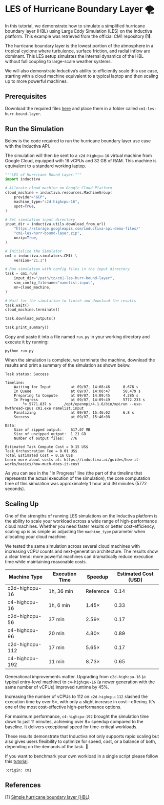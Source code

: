 # LES of Hurricane Boundary Layer 🌪

In this tutorial, we demonstrate how to simulate a simplified hurricane boundary
layer (HBL) using Large Eddy Simulation (LES) on the Inductiva platform. This
example was retrieved from the official CM1 repository **[1]**.

The hurricane boundary layer is the lowest portion of the atmosphere in a
tropical cyclone where turbulence, surface friction, and radial inflow are
dominant. This LES setup simulates the internal dynamics of the HBL without full
coupling to large-scale weather systems.

We will also demonstrate Inductiva’s ability to efficiently scale this use case,
starting with a cloud machine equivalent to a typical laptop and then scaling up
to more powerful machines.

## Prerequisites

Download the required files [here](https://storage.googleapis.com/inductiva-api-demo-files/cm1-les-hurr-bound-layer.zip)
and place them in a folder called `cm1-les-hurr-bound-layer`.

## Run the Simulation

Below is the code required to run the hurricane boundary layer use case with
the Inductiva API.

The simulation will then be sent to a `c2d-highcpu-16` virtual machine from
Google Cloud, equipped with 16 vCPUs and 32 GB of RAM. This machine is
equivalent to a standard working laptop.

```python
"""LES of Hurricane Bound Layer."""
import inductiva

# Allocate cloud machine on Google Cloud Platform
cloud_machine = inductiva.resources.MachineGroup(
    provider="GCP",
    machine_type="c2d-highcpu-16",
    spot=True,
)

# Set simulation input directory
input_dir = inductiva.utils.download_from_url(
    "https://storage.googleapis.com/inductiva-api-demo-files/"
    "cm1-les-hurr-bound-layer.zip",
    unzip=True,
)

# Initialize the Simulator
cm1 = inductiva.simulators.CM1( \
    version="21.1")

# Run simulation with config files in the input directory
task = cm1.run(
    input_dir="/path/to/cm1-les-hurr-bound-layer",
    sim_config_filename="namelist.input",
    on=cloud_machine,
)

# Wait for the simulation to finish and download the results
task.wait()
cloud_machine.terminate()

task.download_outputs()

task.print_summary()
```

Copy and paste it into a file named `run.py` in your working directory and
execute it by running:

````
python run.py
````

When the simulation is complete, we terminate the machine, download the results
and print a summary of the simulation as shown below.

```
Task status: Success

Timeline:
	Waiting for Input         at 09/07, 14:08:46      0.676 s
	In Queue                  at 09/07, 14:08:47      58.479 s
	Preparing to Compute      at 09/07, 14:09:45      4.285 s
	In Progress               at 09/07, 14:09:49      5772.233 s
		└> 5771.837 s      /opt/openmpi/4.1.6/bin/mpirun --use-hwthread-cpus cm1.exe namelist.input
	Finalizing                at 09/07, 15:46:02      6.8 s
	Success                   at 09/07, 15:46:08      

Data:
	Size of zipped output:    617.07 MB
	Size of unzipped output:  1.21 GB
	Number of output files:   776

Estimated Task Compute Cost = 0.15 US$
Task Orchestration Fee = 0.01 US$
Total Estimated Cost = 0.16 US$
Learn more about costs at: https://inductiva.ai/guides/how-it-works/basics/how-much-does-it-cost
```

As you can see in the "In Progress" line (the part of the timeline that
represents the actual execution of the simulation), the core computation time
of this simulation was approximately 1 hour and 36 minutes (5772 seconds).

## Scaling Up

One of the strengths of running LES simulations on the Inductiva platform is
the ability to scale your workload across a wide range of high-performance
cloud machines. Whether you need faster results or better cost-efficiency,
scaling up is as simple as adjusting the `machine_type` parameter when
allocating your cloud machine.

We tested the same simulation across several cloud machines with increasing
vCPU counts and next-generation architecture. The results show a clear trend:
more powerful machines can dramatically reduce execution time while maintaining
reasonable costs.

| Machine Type     | Execution Time | Speedup   | Estimated Cost (USD) |
|------------------|----------------|-----------|----------------------|
| c2d-highcpu-16   | 1h, 36 min       | Reference | 0.14                |
| c4-highcpu-16    | 1h, 6 min        | 1.45×     | 0.33                |
| c2d-highcpu-56   | 37 min         | 2.59×     | 0.17                |
| c4-highcpu-96    | 20 min         | 4.80×     | 0.89                |
| c2d-highcpu-112  | 17 min         | 5.65×     | 0.17                |
| c4-highcpu-192   | 11 min         | 8.73×     | 0.65                |

Generational improvements matter. Upgrading from `c2d-highcpu-16` (a typical
entry-level machine) to `c4-highcpu-16` (a newer generation with the same
number of vCPUs) improved runtime by 45%.

Increasing the number of vCPUs to 112 on `c2d-highcpu-112` slashed the
execution time by over 5×, with only a slight increase in cost—offering. It's
one of the most cost-effective high-performance options.

For maximum performance, `c4-highcpu-192` brought the simulation time down to
just 11 minutes, achieving over 8× speedup compared to the baseline. It delivers
exceptional speed for time-critical workloads.

These results demonstrate that Inductiva not only supports rapid scaling but
also gives users flexibility to optimize for speed, cost, or a balance of both,
depending on the demands of the task. 🚀

If you want to benchmark your own workload in a single script please follow
this [tutorial](https://inductiva.ai/guides/scale-up/benchmark/run-benchmarks).

```{banner_small}
:origin: cm1
```

## References

[1] [Simple hurricane boundary layer (HBL)](https://github.com/george-bryan/CM1/tree/333342b50c85577450868280c2d1cbeff90e2f89/run/config_files/les_HurrBoundLayer)

